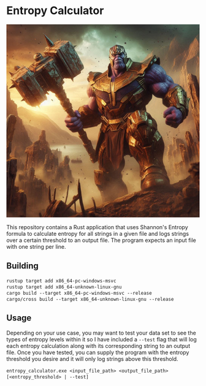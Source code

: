 # Entropy Calculator

![thanos-rust](images/thanos-rust.jpg)

This repository contains a Rust application that uses Shannon's Entropy formula to calculate entropy for all strings in a given file and logs strings over a certain threshold to an output file. The program expects an input file with one string per line.

## Building

```
rustup target add x86_64-pc-windows-msvc
rustup target add x86_64-unknown-linux-gnu
cargo build --target x86_64-pc-windows-msvc --release
cargo/cross build --target x86_64-unknown-linux-gnu --release
```

## Usage

Depending on your use case, you may want to test your data set to see the types of entropy levels within it so I have included a `--test` flag that will log each entropy calculation along with its corresponding string to an output file. Once you have tested, you can supply the program with the entropy threshold you desire and it will only log strings above this threshold.

```
entropy_calculator.exe <input_file_path> <output_file_path> [<entropy_threshold> | --test]
```
